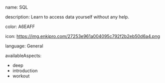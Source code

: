 name: SQL

description: Learn to access data yourself without any help.

color: A6EAFF

icon: https://img.enkipro.com/27253e961a004095c792f2b2eb50d6a4.png

language: General

availableAspects:
  - deep
  - introduction
  - workout

